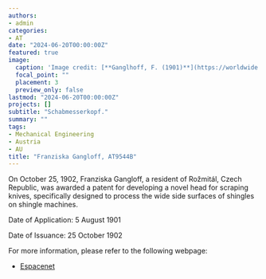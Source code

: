 ```yaml
---
authors:
- admin
categories:
- AT
date: "2024-06-20T00:00:00Z"
featured: true
image:
  caption: 'Image credit: [**Ganglhoff, F. (1901)**](https://worldwide.espacenet.com/patent/search/family/003503632/publication/AT9544B?q=pn%3DAT9544B)'
  focal_point: ""
  placement: 3
  preview_only: false
lastmod: "2024-06-20T00:00:00Z"
projects: []
subtitle: "Schabmesserkopf."
summary: ""
tags:
- Mechanical Engineering
- Austria
- AU 
title: "Franziska Gangloff, AT9544B"
---
```

On October 25, 1902, Franziska Gangloff, a resident of Rožmitál, Czech Republic, was awarded a patent for developing a novel head for scraping knives, specifically designed to process the wide side surfaces of shingles on shingle machines.    

Date of Application: 5 August 1901 

Date of Issuance: 25 October 1902

For more information, please refer to the following webpage: 

- [Espacenet](https://worldwide.espacenet.com/patent/search/family/003503632/publication/AT9544B?q=pn%3DAT9544B)
